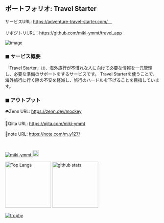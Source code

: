 ## ポートフォリオ: Travel Starter
サービスURL: https://adventure-travel-starter.com/　
<br>
<br>
リポジトリURL：https://github.com/miki-ymmt/travel_app

![image](https://github.com/user-attachments/assets/18ca2c98-19cd-4d62-a04d-b8e4c8abe599)

### ◼︎ サービス概要　<br>
「Travel Starter」は、海外旅行が不慣れな人に向けて必要な情報を一元管理し、必要な準備のサポートをするサービスです。
Travel Starterを使うことで、海外旅行に行く際の不安を軽減し、旅行のハードルを下げることを目指しています。
<br>

###  ◼︎ アウトプット　<br>
☘️Zenn URL: https://zenn.dev/mockey 
<br>
<br>
👒Qiita URL: https://qiita.com/miki-ymmt
<br>
<br>
📔note URL: https://note.com/m_y127/

<br>
<p align="left">
  <a href="https://github.com/miki-ymmt/miki-ymmt/">
    <img src="https://komarev.com/ghpvc/?username=miki-ymmt" alt="miki-ymmt" />
  </a>
  <a href="https://github.com/miki-ymmt">
    <img height="20" src="https://img.shields.io/github/followers/miki-ymmt?label=follow&logo=github&style=flat" />
  </a>
</p>

<p align="left"> 
  <img alt="Top Langs" height="150px" src="https://github-readme-stats.vercel.app/api/top-langs/?username=miki-ymmt&layout=compact&count_private=true&show_icons=true&theme=solarized-light" />
  <img alt="github stats" height="150px" src="https://github-readme-stats.vercel.app/api?username=miki-ymmt&count_private=true&show_icons=true&show_icons=true&theme=solarized-light" />
</p>



[![trophy](https://github-profile-trophy.vercel.app/?username=miki-ymmt&theme=solarized-light&column=7)](https://github.com/ryo-ma/github-profile-trophy)



